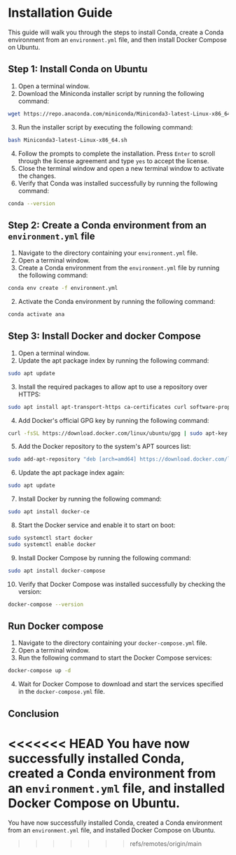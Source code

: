 # Installation Guide

This guide will walk you through the steps to install Conda, create a Conda environment from an `environment.yml` file, and then install Docker Compose on Ubuntu.

## Step 1: Install Conda on Ubuntu
1. Open a terminal window.
2. Download the Miniconda installer script by running the following command:
```bash
wget https://repo.anaconda.com/miniconda/Miniconda3-latest-Linux-x86_64.sh
```
3. Run the installer script by executing the following command:
```bash
bash Miniconda3-latest-Linux-x86_64.sh
```
4. Follow the prompts to complete the installation. Press `Enter` to scroll through the license agreement and type `yes` to accept the license.
5. Close the terminal window and open a new terminal window to activate the changes.
6. Verify that Conda was installed successfully by running the following command:
```bash
conda --version
```
## Step 2: Create a Conda environment from an `environment.yml` file
1. Navigate to the directory containing your `environment.yml` file.
2. Open a terminal window.
3. Create a Conda environment from the `environment.yml` file by running the following command:
```bash
conda env create -f environment.yml
```
2. Activate the Conda environment by running the following command:
```bash
conda activate ana
```
## Step 3: Install Docker and docker Compose

1. Open a terminal window.
2. Update the apt package index by running the following command:
```bash
sudo apt update
```
3. Install the required packages to allow apt to use a repository over HTTPS:
```bash
sudo apt install apt-transport-https ca-certificates curl software-properties-common
```
4. Add Docker's official GPG key by running the following command:
```bash
curl -fsSL https://download.docker.com/linux/ubuntu/gpg | sudo apt-key add -
```
5. Add the Docker repository to the system's APT sources list:
```bash
sudo add-apt-repository "deb [arch=amd64] https://download.docker.com/linux/ubuntu $(lsb_release -cs) stable"
```
6. Update the apt package index again:
```bash
sudo apt update
```
7. Install Docker by running the following command:
```bash
sudo apt install docker-ce
```
8. Start the Docker service and enable it to start on boot:
```bash
sudo systemctl start docker
sudo systemctl enable docker
```
9. Install Docker Compose by running the following command:
```bash
sudo apt install docker-compose
```
10. Verify that Docker Compose was installed successfully by checking the version:
```bash
docker-compose --version
```

## Run Docker compose
1. Navigate to the directory containing your `docker-compose.yml` file.
2. Open a terminal window.
3. Run the following command to start the Docker Compose services:
```bash 
docker-compose up -d
```
4. Wait for Docker Compose to download and start the services specified in the `docker-compose.yml` file.

## Conclusion

<<<<<<< HEAD
You have now successfully installed Conda, created a Conda environment from an `environment.yml` file, and installed Docker Compose on Ubuntu.
=======
You have now successfully installed Conda, created a Conda environment from an `environment.yml` file, and installed Docker Compose on Ubuntu.
>>>>>>> refs/remotes/origin/main
